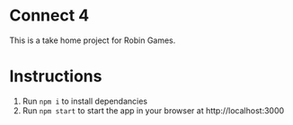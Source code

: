 # Connect 4
This is a take home project for Robin Games. 

# Instructions 
1. Run `npm i` to install dependancies
2. Run `npm start` to start the app in your browser at http://localhost:3000
